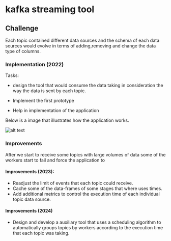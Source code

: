 # kafka streaming tool

## Challenge

Each topic contained different data sources and the schema of each data sources would evolve in terms of adding,removing and change the data type of columns.

### Implementation (2022)


Tasks:
- design the tool that would consume the data taking in consideration the way the data is sent by each topic.

- Implement the first prototype

- Help in implementation of the application

Below is a image that illustrates how the application works.

![alt text](image.png)

### Improvements

After we start to receive some topics with large volumes of data some of the workers start to fail and force the application to 


#### Improvements (2023):

- Readjust the limit of events that each topic could receive.
- Cache some of the data-frames of some stages that where uses times.
- Add additional metrics to control the execution time of each individual topic data source.


#### Improvements (2024)

- Design and develop a auxiliary tool that uses a scheduling algorithm to automatically groups topics by workers according to the execution time that each topic was taking.



